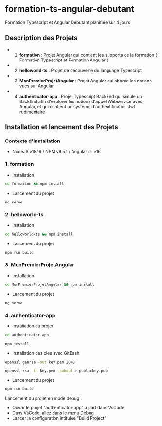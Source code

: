 # formation-ts-angular-debutant

Formation Typescript et Angular Débutant planifiée sur 4 jours

## Description des Projets
- 1. **formation** : Projet Angular qui contient les supports de la formation ( Formation Typescript et Formation Angular ) 
- 2. **helloworld-ts** : Projet de decouverte du language Typescript
- 3. **MonPremierProjetAngular** : Projet Angular qui aborde les notions vues sur Angular
- 4. **authenticator-app** : Projet Typescript BackEnd qui simule un BackEnd afin d'explorer les notions d'appel Webservice avec Angular, et qui contient un systeme d'authentification Jwt rudimentaire

## Installation et lancement des Projets
### Contexte d'Installation
- NodeJS v18.16 / NPM v9.5.1 / Angular cli v16

### 1. formation
- Installation
``` bash
cd formation && npm install
```
- Lancement du projet
``` bash
ng serve
```

### 2. helloworld-ts
- Installation
``` bash
cd helloworld-ts && npm install
```
- Lancement du projet 
``` bash
npm run build
```

### 3. MonPremierProjetAngular
- Installation
``` bash
cd MonPremierProjetAngular && npm install
```

- Lancement du projet 
``` bash
ng serve
```

### 4. authenticator-app
- Installation du projet
``` bash
cd authenticator-app
```

``` bash
npm install
```

- Installation des cles avec GitBash
``` bash
openssl genrsa -out key.pem 2048
```

``` bash
openssl rsa -in key.pem -pubout > publickey.pub
```

- Lancement du projet
``` bash
npm run build
```

Lancement du projet en mode debug :
- Ouvrir le projet "authenticator-app" a part dans VsCode 
- Dans VsCode, allez dans le menu Debug
- Lancer la configuration intitulee "Build Project"

